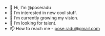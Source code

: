 - 👋 Hi, I’m @poseradu
- 👀 I’m interested in new cool stuff.
- 🌱 I’m currently growing my vision.
- 💞️ I’m looking for talent.
- 📫 How to reach me - pose.radu@gmail.com

<!---
poseradu/poseradu is a ✨ special ✨ repository because its `README.md` (this file) appears on your GitHub profile.
You can click the Preview link to take a look at your changes.
--->
